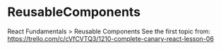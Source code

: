 # ReusableComponents

React Fundamentals > Reusable Components
See the first topic from: https://trello.com/c/cVfCVTQ3/1210-complete-canary-react-lesson-06